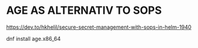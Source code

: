 AGE AS ALTERNATIV TO SOPS
=========================

https://dev.to/hkhelil/secure-secret-management-with-sops-in-helm-1940

dnf install age.x86_64